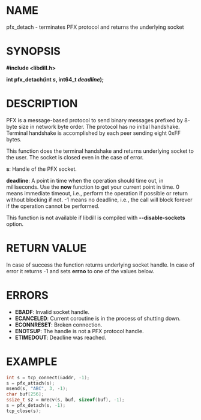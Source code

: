 # NAME

pfx_detach - terminates PFX protocol and returns the underlying socket

# SYNOPSIS

**#include &lt;libdill.h>**

**int pfx_detach(int **_s_**, int64_t **_deadline_**);**

# DESCRIPTION

PFX  is a message-based protocol to send binary messages prefixed by 8-byte size in network byte order. The protocol has no initial handshake. Terminal handshake is accomplished by each peer sending eight 0xFF bytes.

This function does the terminal handshake and returns underlying socket to the user. The socket is closed even in the case of error.

**s**: Handle of the PFX socket.

**deadline**: A point in time when the operation should time out, in milliseconds. Use the **now** function to get your current point in time. 0 means immediate timeout, i.e., perform the operation if possible or return without blocking if not. -1 means no deadline, i.e., the call will block forever if the operation cannot be performed.


This function is not available if libdill is compiled with **--disable-sockets** option.

# RETURN VALUE

In case of success the function returns underlying socket handle. In case of error it returns -1 and sets **errno** to one of the values below.

# ERRORS

* **EBADF**: Invalid socket handle.
* **ECANCELED**: Current coroutine is in the process of shutting down.
* **ECONNRESET**: Broken connection.
* **ENOTSUP**: The handle is not a PFX protocol handle.
* **ETIMEDOUT**: Deadline was reached.

# EXAMPLE

```c
int s = tcp_connect(&addr, -1);
s = pfx_attach(s);
msend(s, "ABC", 3, -1);
char buf[256];
ssize_t sz = mrecv(s, buf, sizeof(buf), -1);
s = pfx_detach(s, -1);
tcp_close(s);
```
